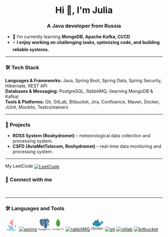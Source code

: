 <h1 align="center">Hi 👋, I'm Julia</h1>
<h3 align="center">A Java developer from Russia</h3>

- 🌱 I’m currently learning **MongoDB, Apache Kafka, CI/CD**  
- ⚡ **I enjoy working on challenging tasks, optimizing code, and building reliable systems.**

---

### 🛠️ Tech Stack
**Languages & Frameworks:** Java, Spring Boot, Spring Data, Spring Security, Hibernate, REST API  
**Databases & Messaging:** PostgreSQL, RabbitMQ, (learning MongoDB & Kafka)  
**Tools & Platforms:** Git, GitLab, Bitbucket, Jira, Confluence, Maven, Docker, JUnit, Mockito, Testcontainers

---

### 📌 Projects
- **ROSS System (Roshydromet)** – meteorological data collection and processing system.  
- **CSFD (AviaMetTelecom, Roshydromet)** – real-time data monitoring and processing system.

---
<a>My LeetCode</a>
  <a href="https://www.leetcode.com/tsj61" target="_blank"><img align="center" src="https://raw.githubusercontent.com/rahuldkjain/github-profile-readme-generator/master/src/images/icons/Social/leet-code.svg" alt="LeetCode" height="30" width="40" /></a>

### 🔗 Connect with me
<p align="left">
  <a href="mailto:tsj.tsapaeva.julia@mail.ru" target="_blank" style="color:white; text-decoration:none;">tsj.tsapaeva.julia@mail.ru</a>
</p>

---

### 🛠️ Languages and Tools
<p align="left"> 
  <a href="https://www.java.com/" target="_blank" rel="noreferrer"><img src="https://raw.githubusercontent.com/devicons/devicon/master/icons/java/java-original.svg" alt="java" width="40" height="40"/></a>
  <a href="https://spring.io/" target="_blank" rel="noreferrer"><img src="https://www.vectorlogo.zone/logos/springio/springio-icon.svg" alt="spring" width="40" height="40"/></a>
  <a href="https://www.postgresql.org/" target="_blank" rel="noreferrer"><img src="https://raw.githubusercontent.com/devicons/devicon/master/icons/postgresql/postgresql-original-wordmark.svg" alt="postgresql" width="40" height="40"/></a>
  <a href="https://www.mongodb.com/" target="_blank" rel="noreferrer"><img src="https://raw.githubusercontent.com/devicons/devicon/master/icons/mongodb/mongodb-original-wordmark.svg" alt="mongodb" width="40" height="40"/></a>
  <a href="https://www.rabbitmq.com/" target="_blank" rel="noreferrer"><img src="https://www.vectorlogo.zone/logos/rabbitmq/rabbitmq-icon.svg" alt="rabbitMQ" width="40" height="40"/></a>
  <a href="https://www.docker.com/" target="_blank" rel="noreferrer"><img src="https://raw.githubusercontent.com/devicons/devicon/master/icons/docker/docker-original-wordmark.svg" alt="docker" width="40" height="40"/></a>
  <a href="https://git-scm.com/" target="_blank" rel="noreferrer"><img src="https://www.vectorlogo.zone/logos/git-scm/git-scm-icon.svg" alt="git" width="40" height="40"/></a>
  <a href="https://gitlab.com/" target="_blank" rel="noreferrer"><img src="https://cdn.jsdelivr.net/gh/devicons/devicon/icons/gitlab/gitlab-original.svg" alt="gitlab" width="40" height="40"/></a>
  <a href="https://bitbucket.org/" target="_blank" rel="noreferrer"><img src="https://cdn.worldvectorlogo.com/logos/bitbucket.svg" alt="bitbucket" width="40" height="40"/></a>
</p>

